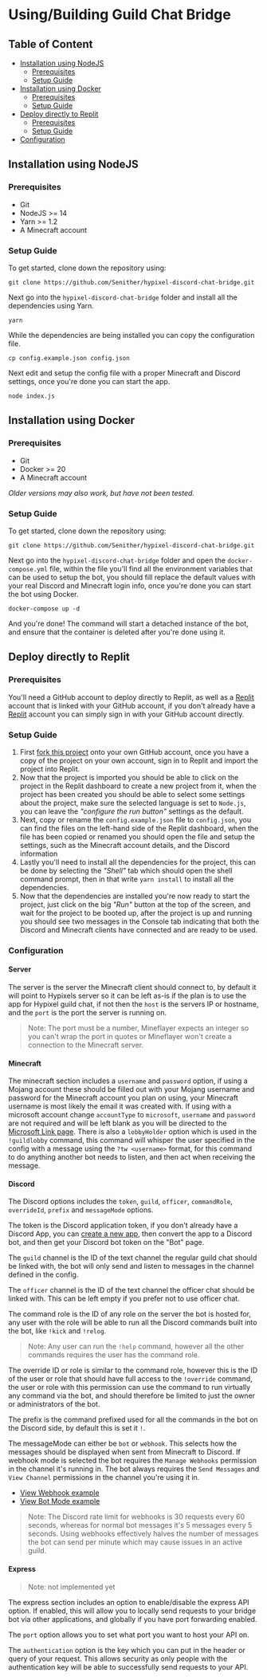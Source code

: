 # Using/Building Guild Chat Bridge

## Table of Content

- [Installation using NodeJS](#installation-using-nodejs)
  - [Prerequisites](#prerequisites)
  - [Setup Guide](#setup-guide)
- [Installation using Docker](#installation-using-docker)
  - [Prerequisites](#prerequisites-1)
  - [Setup Guide](#setup-guide-1)
- [Deploy directly to Replit](#deploy-directly-to-replit)
  - [Prerequisites](#prerequisites-2)
  - [Setup Guide](#setup-guide-2)
- [Configuration](#configuration)

## Installation using NodeJS

### Prerequisites

- Git
- NodeJS >= 14
- Yarn >= 1.2
- A Minecraft account

### Setup Guide

To get started, clone down the repository using:

    git clone https://github.com/Senither/hypixel-discord-chat-bridge.git

Next go into the `hypixel-discord-chat-bridge` folder and install all the dependencies using Yarn.

    yarn

While the dependencies are being installed you can copy the configuration file.

    cp config.example.json config.json

Next edit and setup the config file with a proper Minecraft and Discord settings, once you're done you can start the app.

    node index.js

## Installation using Docker

### Prerequisites

- Git
- Docker >= 20
- A Minecraft account

_Older versions may also work, but have not been tested._

### Setup Guide

To get started, clone down the repository using:

    git clone https://github.com/Senither/hypixel-discord-chat-bridge.git

Next go into the `hypixel-discord-chat-bridge` folder and open the `docker-compose.yml` file, within the file you'll find all the environment variables that can be used to setup the bot, you should fill replace the default values with your real Discord and Minecraft login info, once you're done you can start the bot using Docker.

    docker-compose up -d

And you're done! The command will start a detached instance of the bot, and ensure that the container is deleted after you're done using it.

## Deploy directly to Replit

### Prerequisites

You'll need a GitHub account to deploy directly to Replit, as well as a [Replit](https://replit.com/) account that is linked with your GitHub account, if you don't already have a [Replit](https://replit.com/) account you can simply sign in with your GitHub account directly.

### Setup Guide

1. First [fork this project](https://github.com/Senither/hypixel-discord-chat-bridge/fork) onto your own GitHub account, once you have a copy of the project on your own account, sign in to Replit and import the project into Replit.
2. Now that the project is imported you should be able to click on the project in the Replit dashboard to create a new project from it, when the project has been created you should be able to select some settings about the project, make sure the selected language is set to `Node.js`, you can leave the _"configure the run button"_ settings as the default.
3. Next, copy or rename the `config.example.json` file to `config.json`, you can find the files on the left-hand side of the Replit dashboard, when the file has been copied or renamed you should open the file and setup the settings, such as the Minecraft account details, and the Discord information
4. Lastly you'll need to install all the dependencies for the project, this can be done by selecting the _"Shell"_ tab which should open the shell command prompt, then in that write `yarn install` to install all the dependencies.
5. Now that the dependencies are installed you're now ready to start the project, just click on the big _"Run"_ button at the top of the screen, and wait for the project to be booted up, after the project is up and running you should see two messages in the Console tab indicating that both the Discord and Minecraft clients have connected and are ready to be used.

### Configuration

#### Server

The server is the server the Minecraft client should connect to, by default it will point to Hypixels server so it can be left as-is if the plan is to use the app for Hypixel guild chat, if not then the `host` is the servers IP or hostname, and the `port` is the port the server is running on.

> Note: The port must be a number, Mineflayer expects an integer so you can't wrap the port in quotes or Mineflayer won't create a connection to the Minecraft server.

#### Minecraft

The minecraft section includes a `username` and `password` option, if using a Mojang account these should be filled out with your Mojang username and password for the Minecraft account you plan on using, your Minecraft username is most likely the email it was created with. If using with a microsoft account change `accountType` to `microsoft`, `username` and `password` are not required and will be left blank as you will be directed to the [Microsoft Link page](https://www.microsoft.com/link). There is also a `lobbyHolder` option which is used in the `!guildlobby` command, this command will whisper the user specified in the config with a message using the `?tw <username>` format, for this command to do anything another bot needs to listen, and then act when receiving the message.

#### Discord

The Discord options includes the `token`, `guild`, `officer`, `commandRole`, `overrideId`, `prefix` and `messageMode` options.

The token is the Discord application token, if you don't already have a Discord App, you can [create a new app](https://discordapp.com/developers), then convert the app to a Discord bot, and then get your Discord bot token on the "Bot" page.

The `guild` channel is the ID of the text channel the regular guild chat should be linked with, the bot will only send and listen to messages in the channel defined in the config.

The `officer` channel is the ID of the text channel the officer chat should be linked with. This can be left empty if you prefer not to use officer chat.

The command role is the ID of any role on the server the bot is hosted for, any user with the role will be able to run all the Discord commands built into the bot, like `!kick` and `!relog`.

> Note: Any user can run the `!help` command, however all the other commands requires the user has the command role.

The override ID or role is similar to the command role, however this is the ID of the user or role that should have full access to the `!override` command, the user or role with this permission can use the command to run virtually any command via the bot, and should therefore be limited to just the owner or administrators of the bot.

The prefix is the command prefixed used for all the commands in the bot on the Discord side, by default this is set it `!`.

The messageMode can either be `bot` or `webhook`. This selects how the messages should be displayed when sent from Minecraft to Discord. If webhook mode is selected the bot requires the `Manage Webhooks` permission in the channel it's running in. The bot always requires the `Send Messages` and `View Channel` permissions in the channel you're using it in.

- [View Webhook example](https://i.imgur.com/tulcMVA.png)
- [View Bot Mode example](https://i.imgur.com/L8XhcNn.png)

> Note: The Discord rate limit for webhooks is 30 requests every 60 seconds, whereas for normal bot messages it's 5 messages every 5 seconds. Using webhooks effectively halves the number of messages the bot can send per minute which may cause issues in an active guild.

#### Express

> Note: not implemented yet

The express section includes an option to enable/disable the express API option. If enabled, this will allow you to locally send requests to your bridge bot via other applications, and globally if you have port forwarding enabled.

The `port` option allows you to set what port you want to host your API on.

The `authentication` option is the key which you can put in the header or query of your request. This allows security as only people with the authentication key will be able to successfully send requests to your API.
